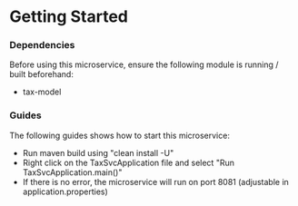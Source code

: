 # Getting Started

### Dependencies
Before using this microservice, ensure the following module is running / built beforehand:

* tax-model


### Guides
The following guides shows how to start this microservice:

* Run maven build using "clean install -U"
* Right click on the TaxSvcApplication file and select "Run TaxSvcApplication.main()"
* If there is no error, the microservice will run on port 8081 (adjustable in application.properties)